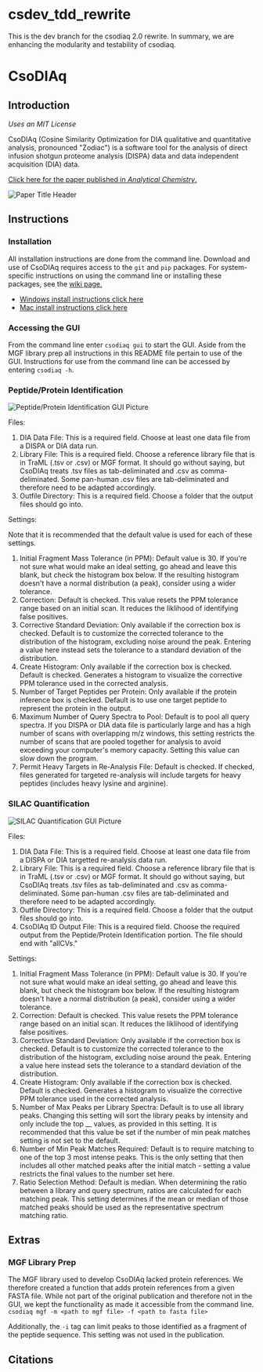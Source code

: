 # csdev_tdd_rewrite

This is the dev branch for the csodiaq 2.0 rewrite. In summary, we are enhancing the modularity and testability of csodiaq.

# CsoDIAq
## Introduction

*Uses an MIT License* 

CsoDIAq (Cosine Similarity Optimization for DIA qualitative and quantitative analysis, pronounced "Zodiac") is a software tool 
for the analysis of direct infusion shotgun proteome analysis (DISPA) data and data independent acquisition (DIA) data.

[Click here for the paper published in *Analytical Chemistry*.](https://doi.org/10.1021/acs.analchem.1c02021)

![Paper Title Header](https://github.com/xomicsdatascience/CsoDIAq/blob/main/img/csodiaq-paper.png)

## Instructions
### Installation

All installation instructions are done from the command line. Download and use of CsoDIAq requires access to the `git` and `pip` packages. For system-specific instructions on using the command line or installing these packages, see the [wiki page.](https://github.com/CCranney/CsoDIAq/wiki)

* [Windows install instructions click here](https://github.com/CCranney/CsoDIAq/wiki/Install-Instructions-for-Windows)
* [Mac install instructions click here](https://github.com/CCranney/CsoDIAq/wiki/Install-Instructions-for-Mac)

### Accessing the GUI

From the command line enter `csodiaq gui` to start the GUI. Aside from the MGF library prep all instructions in this README file pertain to use of the GUI. 
Instructions for use from the command line can be accessed by entering `csodiaq -h`.

### Peptide/Protein Identification

![Peptide/Protein Identification GUI Picture](https://github.com/CCranney/CsoDIAq/blob/master/Python%20Extras/ID_pic.png)

Files: 
1. DIA Data File: This is a required field. Choose at least one data file from a DISPA or DIA data run.
2. Library File: This is a required field. Choose a reference library file that is in TraML (.tsv or .csv) or MGF format. 
It should go without saying, but CsoDIAq treats .tsv files as tab-deliminated and .csv as comma-deliminated. 
Some pan-human .csv files are tab-deliminated and therefore need to be adapted accordingly.
3. Outfile Directory: This is a required field. Choose a folder that the output files should go into.

Settings:

Note that it is recommended that the default value is used for each of these settings.

1. Initial Fragment Mass Tolerance (in PPM): Default value is 30. 
If you're not sure what would make an ideal setting, go ahead and leave this blank, but check the histogram box below. 
If the resulting histogram doesn't have a normal distribution (a peak), consider using a wider tolerance.
2. Correction: Default is checked. This value resets the PPM tolerance range based on an initial scan. It reduces the liklihood of identifying false positives.
3. Corrective Standard Deviation: Only available if the correction box is checked. Default is to customize the corrected tolerance to the distribution of the histogram, excluding noise around the peak. 
Entering a value here instead sets the tolerance to a standard deviation of the distribution.
4. Create Histogram: Only available if the correction box is checked. Default is checked. 
Generates a histogram to visualize the corrective PPM tolerance used in the corrected analysis.
5. Number of Target Peptides per Protein: Only available if the protein inference box is checked. 
Default is to use one target peptide to represent the protein in the output.
6. Maximum Number of Query Spectra to Pool: Default is to pool all query spectra. 
If you DISPA or DIA data file is particularly large and has a high number of scans with overlapping m/z windows, 
this setting restricts the number of scans that are pooled together for analysis to avoid exceeding your computer's memory capacity. 
Setting this value can slow down the program.
7. Permit Heavy Targets in Re-Analysis File: Default is checked. 
If checked, files generated for targeted re-analysis will include targets for heavy peptides (includes heavy lysine and arginine).

### SILAC Quantification

![SILAC Quantification GUI Picture](https://github.com/CCranney/CsoDIAq/blob/master/Python%20Extras/quant_pic.png)


Files:
1. DIA Data File: This is a required field. Choose at least one data file from a DISPA or DIA targetted re-analysis data run.
2. Library File: This is a required field. Choose a reference library file that is in TraML (.tsv or .csv) or MGF format. 
It should go without saying, but CsoDIAq treats .tsv files as tab-deliminated and .csv as comma-deliminated. 
Some pan-human .csv files are tab-deliminated and therefore need to be adapted accordingly.
3. Outfile Directory: This is a required field. Choose a folder that the output files should go into.
4. CsoDIAq ID Output File: This is a required field. 
Choose the required output from the Peptide/Protein Identification portion. The file should end with "allCVs."

Settings:
1. Initial Fragment Mass Tolerance (in PPM): Default value is 30. 
If you're not sure what would make an ideal setting, go ahead and leave this blank, but check the histogram box below. 
If the resulting histogram doesn't have a normal distribution (a peak), consider using a wider tolerance.
2. Correction: Default is checked. This value resets the PPM tolerance range based on an initial scan. It reduces the liklihood of identifying false positives.
3. Corrective Standard Deviation: Only available if the correction box is checked. Default is to customize the corrected tolerance to the distribution of the histogram, excluding noise around the peak. 
Entering a value here instead sets the tolerance to a standard deviation of the distribution.
4. Create Histogram: Only available if the correction box is checked. Default is checked. 
Generates a histogram to visualize the corrective PPM tolerance used in the corrected analysis.
5. Number of Max Peaks per Library Spectra: Default is to use all library peaks. 
Changing this setting will sort the library peaks by intensity and only include the top __ values, as provided in this setting.
It is recommended that this value be set if the number of min peak matches setting is not set to the default.
6. Number of Min Peak Matches Required: Default is to require matching to one of the top 3 most intense peaks. 
This is the only setting that then includes all other matched peaks after the initial match - setting a value restricts the final values to the number set here.
7. Ratio Selection Method: Default is median. 
When determining the ratio between a library and query spectrum, ratios are calculated for each matching peak. 
This setting determines if the mean or median of those matched peaks should be used as the representative spectrum matching ratio.

## Extras
### MGF Library Prep

The MGF library used to develop CsoDIAq lacked protein references. 
We therefore created a function that adds protein references from a given FASTA file. 
While not part of the original publication and therefore not in the GUI, we kept the functionality as made it accessible from the command line.
`csodiaq mgf -m <path to mgf file> -f <path to fasta file>`

Additionally, the `-i` tag can limit peaks to those identified as a fragment of the peptide sequence. This setting was not used in the publication.

## Citations
